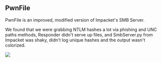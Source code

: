 ## PwnFile
PwnFile is an improved, modified version of Impacket's SMB Server. 

We found that we were grabbing NTLM hashes a lot via phishing and UNC paths methods, Responder didn't serve up files, and SmbServer.py from Impacket was shaky, didn't log unique hashes and the output wasn't colorized.

![](https://i.imgur.com/Meeny84.png)